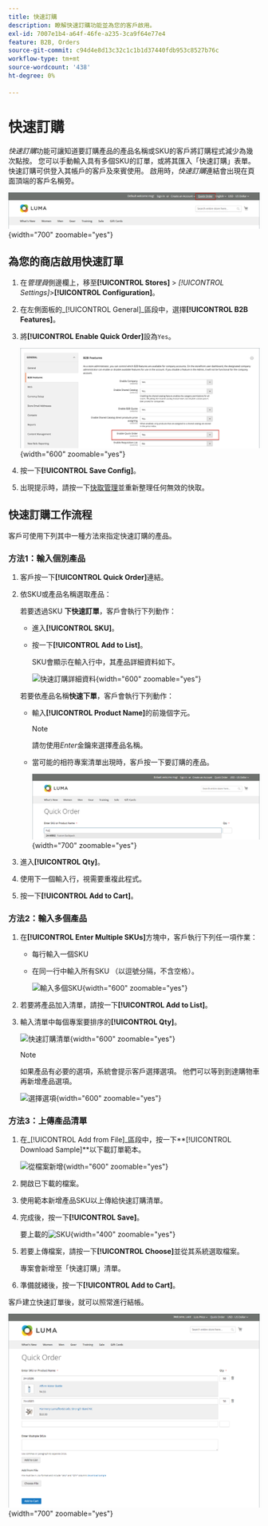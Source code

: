 ```yaml
---
title: 快速訂購
description: 瞭解快速訂購功能並為您的客戶啟用。
exl-id: 7007e1b4-a64f-46fe-a235-3ca9f64e77e4
feature: B2B, Orders
source-git-commit: c94d4e8d13c32c1c1b1d37440fdb953c8527b76c
workflow-type: tm+mt
source-wordcount: '438'
ht-degree: 0%

---
```


# 快速訂購

_快速訂購_&#x200B;功能可讓知道要訂購產品的產品名稱或SKU的客戶將訂購程式減少為幾次點按。 您可以手動輸入具有多個SKU的訂單，或將其匯入「快速訂購」表單。 快速訂購可供登入其帳戶的客戶及來賓使用。 啟用時，_快速訂購_&#x200B;連結會出現在頁面頂端的客戶名稱旁。

![快速訂購連結](./assets/quick-order-link.png){width="700" zoomable="yes"}

## 為您的商店啟用快速訂單

1. 在&#x200B;_管理員_&#x200B;側邊欄上，移至&#x200B;**[!UICONTROL Stores]** > _[!UICONTROL Settings]_>**[!UICONTROL Configuration]**。

1. 在左側面板的&#x200B;_[!UICONTROL General]_區段中，選擇&#x200B;**[!UICONTROL B2B Features]**。

1. 將&#x200B;**[!UICONTROL Enable Quick Order]**&#x200B;設為`Yes`。

   ![啟用快速訂購](./assets/quick-orders-config.png){width="600" zoomable="yes"}

1. 按一下&#x200B;**[!UICONTROL Save Config]**。

1. 出現提示時，請按一下[快取管理](../systems/cache-management.md)並重新整理任何無效的快取。

## 快速訂購工作流程

客戶可使用下列其中一種方法來指定快速訂購的產品。

### 方法1：輸入個別產品

1. 客戶按一下&#x200B;**[!UICONTROL Quick Order]**&#x200B;連結。

1. 依SKU或產品名稱選取產品：

   若要透過SKU **下快速訂單**，客戶會執行下列動作：

   - 進入&#x200B;**[!UICONTROL SKU]**。

   - 按一下&#x200B;**[!UICONTROL Add to List]**。

     SKU會顯示在輸入行中，其產品詳細資料如下。

     ![快速訂購詳細資料](./assets/quick-order-product-detail.png){width="600" zoomable="yes"}

   若要依產品名稱&#x200B;**快速下單**，客戶會執行下列動作：

   - 輸入&#x200B;**[!UICONTROL Product Name]**&#x200B;的前幾個字元。

     >[!NOTE]
     >
     >請勿使用&#x200B;_Enter_&#x200B;金鑰來選擇產品名稱。

   - 當可能的相符專案清單出現時，客戶按一下要訂購的產品。

     ![按一下以選擇產品名稱](./assets/quick-order-product-name.png){width="700" zoomable="yes"}

1. 進入&#x200B;**[!UICONTROL Qty]**。

1. 使用下一個輸入行，視需要重複此程式。

1. 按一下&#x200B;**[!UICONTROL Add to Cart]**。

### 方法2：輸入多個產品

1. 在&#x200B;**[!UICONTROL Enter Multiple SKUs]**&#x200B;方塊中，客戶執行下列任一項作業：

   - 每行輸入一個SKU

   - 在同一行中輸入所有SKU （以逗號分隔，不含空格）。

     ![輸入多個SKU](./assets/quick-order-skus.png){width="600" zoomable="yes"}

1. 若要將產品加入清單，請按一下&#x200B;**[!UICONTROL Add to List]**。

1. 輸入清單中每個專案要排序的&#x200B;**[!UICONTROL Qty]**。

   ![快速訂購清單](./assets/quick-order-skus-detail.png){width="600" zoomable="yes"}

   >[!NOTE]
   >
   >如果產品有必要的選項，系統會提示客戶選擇選項。 他們可以等到到達購物車再新增產品選項。

   ![選擇選項](./assets/quick-order-skus-product-options.png){width="600" zoomable="yes"}

### 方法3：上傳產品清單

1. 在&#x200B;_[!UICONTROL Add from File]_區段中，按一下&#x200B;**[!UICONTROL Download Sample]**以下載訂單範本。

   ![從檔案新增](./assets/quick-order-skus-add-from-file.png){width="600" zoomable="yes"}

1. 開啟已下載的檔案。

1. 使用範本新增產品SKU以上傳給快速訂購清單。

1. 完成後，按一下&#x200B;**[!UICONTROL Save]**。

   要上載的![SKU](./assets/quick-order-skus-add-from-file-sample.png){width="400" zoomable="yes"}

1. 若要上傳檔案，請按一下&#x200B;**[!UICONTROL Choose]**&#x200B;並從其系統選取檔案。

   專案會新增至「快速訂購」清單。

1. 準備就緒後，按一下&#x200B;**[!UICONTROL Add to Cart]**。

客戶建立快速訂單後，就可以照常進行結帳。

![快速訂購](./assets/quick-order-add-to-cart.png){width="700" zoomable="yes"}
